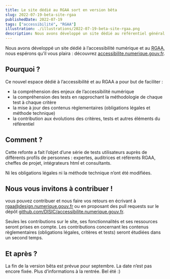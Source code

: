 ```yaml
---
title: Le site dédié au RGAA sort en version bêta
slug: 2022-07-19-beta-site-rgaa
publishedDate: 2022-07-19
tags: ["accessibilité", "RGAA"]
illustration: ./illustrations/2022-07-19-beta-site-rgaa.png
description: Nous avons développé un site dédié au référentiel général d’amélioration de l’accessibilité (RGAA), nous espérons que vous aussi vous le trouverez mieux !
---
```


<p class="fr-text--lead">Nous avons développé un site dédié à l’accessibilité numérique et au <abbr title="référentiel général d’amélioration de l’accessibilité">RGAA</abbr>, nous espérons qu’il vous plaira : découvrez <a href="https://accessibilite.numerique.gouv.fr">accessibilite.numerique.gouv.fr</a>.</p>

## Pourquoi ?

Ce nouvel espace dédié à l’accessibilité et au RGAA a pour but de faciliter :
* la compréhension des enjeux de l’accessibilité numérique
* la compréhension des tests en rapprochant la méthodologie de chaque test à chaque critère
* la mise à jour des contenus règlementaires (obligations légales et méthode technique)
* la contribution aux évolutions des critères, tests et autres éléments du référentiel

## Comment ?

Cette refonte a fait l’objet d’une série de tests utilisateurs auprès de différents profils de personnes : expertes, auditrices et référents RGAA, cheffes de projet, intégrateurs html et consultants.

Ni les obligations légales ni la méthode technique n’ont été modifiées.

## Nous vous invitons à contribuer !

vous pouvez contribuer et nous faire vos retours en écrivant à rgaa@design.numerique.gouv.fr ou en proposant des <span lang="en">pull requests</span> sur le dépôt [github.com/DISIC/accessibilite.numerique.gouv.fr](https://github.com/DISIC/accessibilite.numerique.gouv.fr).

Seules les contributions sur le site, ses fonctionnalités et ses ressources seront prises en compte. Les contributions concernant les contenus règlementaires (obligations légales, critères et tests) seront étudiées dans un second temps.

## Et après ?

La fin de la version bêta est prévue pour septembre. La date n’est pas encore fixée. 
Plus d’informations à la rentrée. Bel été :)

